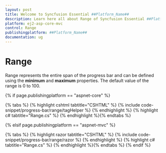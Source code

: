 ```yaml
---
layout: post
title: Welcome to Syncfusion Essential ##Platform_Name##
description: Learn here all about Range of Syncfusion Essential ##Platform_Name## widgets based on HTML5 and jQuery.
platform: ej2-asp-core-mvc
control: Range
publishingplatform: ##Platform_Name##
documentation: ug
---
```



# Range

<!-- markdownlint-disable MD033 -->

Range represents the entire span of the progress bar and can be defined using the **minimum** and **maximum** properties. The default value of the range is 0 to 100.

{% if page.publishingplatform == "aspnet-core" %}

{% tabs %}
{% highlight cshtml tabtitle="CSHTML" %}
{% include code-snippet/progress-bar/range/tagHelper %}
{% endhighlight %}
{% highlight c# tabtitle="Range.cs" %}
{% endhighlight %}{% endtabs %}

{% elsif page.publishingplatform == "aspnet-mvc" %}

{% tabs %}
{% highlight razor tabtitle="CSHTML" %}
{% include code-snippet/progress-bar/range/razor %}
{% endhighlight %}
{% highlight c# tabtitle="Range.cs" %}
{% endhighlight %}{% endtabs %}
{% endif %}

